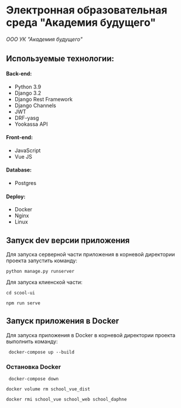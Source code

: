 # Электронная образовательная среда "Академия будущего"
###### ООО УК "Академия будущего"

## Используемые технологии:

#### Back-end:
- Python 3.9
- Django 3.2
- Django Rest Framework
- Django Channels
- JWT
- DRF-yasg
- Yookassa API 

#### Front-end:
- JavaScript
- Vue JS

#### Database:
- Postgres

#### Deploy:
- Docker
- Nginx
- Linux

## Запуск dev версии приложения

Для запуска серверной части приложения в корневой директории проекта запустить команду:

`python manage.py runserver`

Для запуска клиенской части:

`cd scool-ui`

`npm run serve`

## Запуск приложения в Docker

Для запуска приложения в Docker в корневой директории проекта выполнить команду:

` docker-compose up --build`

### Остановка Docker

` docker-compose down`

`docker volume rm school_vue_dist`

`docker rmi school_vue school_web school_daphne`